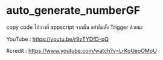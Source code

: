 # auto_generate_numberGF
copy code ไปวางที่ appscript จากนั้น อย่าลืมตั้ง Trigger ด้วยนะ

YouTube : https://youtu.be/r9zTYDfD-pQ

#credit : https://www.youtube.com/watch?v=LrKoUeoOMoU
